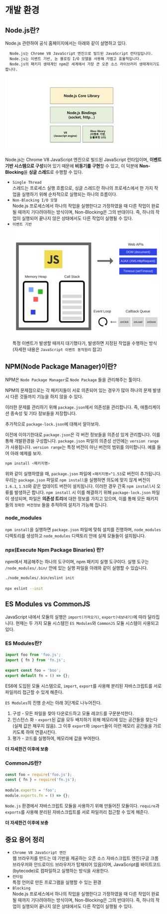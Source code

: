 # 개발 환경 

## Node.js란?

Node.js 관련하여 공식 홈페이지에서는 아래와 같이 설명하고 있다.

```text
  Node.js는 Chrome V8 JavaScript 엔진으로 빌드된 JavaScript 런타임입니다.
  Node.js는 이벤트 기반, 논 블로킹 I/O 모델을 사용해 가볍고 효율적입니다. 
  Node.js의 패키지 생태계인 npm은 세계에서 가장 큰 오픈 소스 라이브러리 생태계이기도 합니다.
```

![](./img/node.png)

Node.js는 Chrome V8 JavaScript 엔진으로 빌드된 JavaScript 런타임이며, **이벤트 기반 시스템으로 구성**되어 있기 때문에 **비동기를 구현**할 수 있고, 이 덕분에 **Non-Blocking**을 **싱글 스레드**로 수행할 수 있다.

- `Single Thread` \
  스레드는 프로세스 실행 흐름으로, 싱글 스레드란 하나의 프로세스에서 한 가지 작업을 실행하기 위해 순차적으로 실행되는 하나의 흐름이다.
- `Non-Blocking I/O 모델` \
  Node.js 프로세스에서 하나의 작업을 실행한다고 가정하였을 때 다른 작업이 완료될 때까지 기다려야하는 방식이며, Non-Blocking은 그의 반대이다. 즉, 하나의 작업이 실행되어 끝나지 않은 상태에서도 다른 작업이 실행될 수 있다.
- `이벤트 기반` \
  ![event_loop](./img/event_loop.png) \
  특정 이벤트가 발생할 때까지 대기했다가, 발생하면 지정된 작업을 수행하는 방식(자세한 내용은 `JavaScript 이벤트 동작원리` 참고)

## NPM(Node Package Manager)이란?

NPM은 `Node Package Manager`로 `Node Package` 들을 관리해주는 툴이다.

NPM의 문제점으로는 각 패키지들이 서로 의존되어 있는 경우가 많아 하나의 문제 발생 시 다른 것들까지 기능을 하지 않을 수 있다.

이러한 문제를 관리하기 위해 `package.json`에서 의존성을 관리합니다. 즉, 애플리케이션 종속성 및 기타 정보들을 저장합니다.

추가적으로 `package-lock.json`에 대해서 알아보자.

이전에 이야기한대로 `package.json`은 각 버전 정보들을 의존성 있게 관리합니다. 이를 통해 개발환경을 구성합니다. `package.json` 파일의 의존성 선언에는 `version range`가 사용됩니다. `version range`는 특정 버전이 아닌 버전의 범위를 의미합니다. 예를 들어 아래 예제를 보자.

```bash
npm install <패키지명>
```

위와 같이 실행하였을 때, `package.json` 파일에 `<패키지명>^1.53`로 버전이 추가됩니다. 우리는 `package.json` 파일로 `npm install`을 실행하면 의도에 맞지 않게 버전이 `1.6.1`, `1.53`와 같은 업데이트 버전이 설치됩니다. 이러한 경우 간혹 `npm install`시 오류를 발생하곤 합니다. `npm install` 시 이를 해결하기 위해 `package-lock.json` 파일이 생성되며, 파일은 **의존성 트리**에 대한 정보를 가지고 있으며, 이를 통해 모든 패키지들의 `정확한 버전정보` 들을 추적하여 설치가 가능해 집니다.

### node_modules

`npm install`을 실행하면 `package.json` 파일에 맞춰 설치를 진행하며, `node_modules` 디렉토리를 생성하고 `node_modules` 디렉토리 안에 실제 모듈들이 설치됩니다.

### npx(Execute Npm Package Binaries) 란?

npm에서 제공해주는 하나의 도구이며, npm 패키지 실행 도구이다. 실행 도구는 `/node_modules/.bin/` 안에 있는 실행 파일을 아래와 같이 실행할 수 있습니다.

```bash
./node_modules/.bin/eslint init

npx eslint --init
```

## ES Modules vs CommonJS

JavaScript 내에서 모듈의 실행은 `import(가져오기)`, `export(내보내기)`에 따라 달라집니다. 현재는 두 가지 모듈 시스템인 `ES Modules`와 `CommonJS` 모듈 시스템이 사용되고 있다.

### ES Modules란?

```js
import foo from 'foo.js';
import { fn } from 'fn.js';

export const foo = 'boo';
export default fn = () => {};
```

ES6에 도입된 모듈 시스템으로, `import`, `export`를 사용해 분리된 자바스크립트를 서로 파일끼리 접근할 수 있게 해준다.

`ES Modules`의 진행 순서는 아래 3단계로 나누어진다.

1. 구성 - 모든 파일을 찾아 다운로드하고 모듈 레코드를 구문분석한다.
2. 인스턴스 화 - `export`된 값을 모두 배치하기 위해 메모리에 있는 공간들을 찾는다(실제 값은 채우지 않음). 그 이후 `export`와 `import`들이 이런 메모리 공간들을 가르키도록 하여 연결시킨다.
3. 평가 - 코드를 실행하여, 메모리에 값을 부여한다.

**더 자세한건 이후에 보충**

### CommonJS란?

```js
const foo = require('foo.js');
const { fn } = require('fn.js');

module.exports = 'foo';
module.exports.fn = () => {};
```

`Node.js` 환경에서 자바스크립트 모듈을 사용하기 위해 만들어진 모듈이다. `require`과 `exports`를 사용해 분리된 자바스크립트를 서로 파일끼리 접근할 수 있게 해준다.

**더 자세한건 이후에 보충**

## 중요 용어 정리

- `Chrome V8 JavaScript 엔진` \
웹 브라우저를 만드는 데 기반을 제공하는 오픈 소스 자바스크립트 엔진(구글 크롬 브라우저와 안드로이드 브라우저가 탑재되어 있음)이며, JavaScript를 바이트코드(bytecode)로 컴파일하고 실행하는 방식을 사용한다.
- `런타임` \
특정 언어로 만든 프로그램을 실행할 수 있는 환경
- `Blocking` \
Node.js 프로세스에서 하나의 작업을 실행한다고 가정하였을 때 다른 작업이 완료될 때까지 기다려야하는 방식이며, Non-Blocking은 그의 반대이다. 즉, 하나의 작업이 실행되어 끝나지 않은 상태에서도 다른 작업이 실행될 수 있다.
